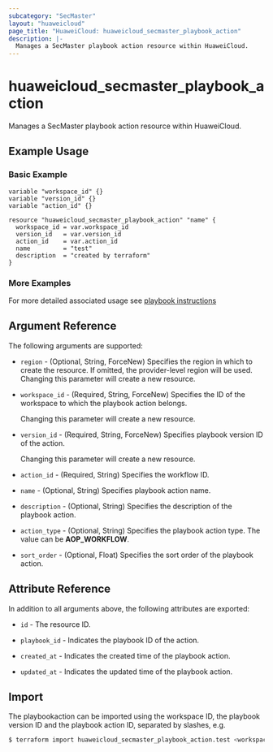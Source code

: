 ```yaml
---
subcategory: "SecMaster"
layout: "huaweicloud"
page_title: "HuaweiCloud: huaweicloud_secmaster_playbook_action"
description: |-
  Manages a SecMaster playbook action resource within HuaweiCloud.
---
```


# huaweicloud_secmaster_playbook_action

Manages a SecMaster playbook action resource within HuaweiCloud.

## Example Usage

### Basic Example

```hcl
variable "workspace_id" {}
variable "version_id" {}
variable "action_id" {}

resource "huaweicloud_secmaster_playbook_action" "name" {
  workspace_id = var.workspace_id
  version_id   = var.version_id
  action_id    = var.action_id
  name         = "test"
  description  = "created by terraform"
}
```

### More Examples

For more detailed associated usage see [playbook instructions](https://github.com/huaweicloud/terraform-provider-huaweicloud/blob/master/examples/secmaster/playbook/secmaster_playbook_usage_instruction.md)

## Argument Reference

The following arguments are supported:

* `region` - (Optional, String, ForceNew) Specifies the region in which to create the resource.
  If omitted, the provider-level region will be used. Changing this parameter will create a new resource.

* `workspace_id` - (Required, String, ForceNew) Specifies the ID of the workspace to which the playbook action belongs.

  Changing this parameter will create a new resource.

* `version_id` - (Required, String, ForceNew) Specifies playbook version ID of the action.

  Changing this parameter will create a new resource.

* `action_id` - (Required, String) Specifies the workflow ID.

* `name` - (Optional, String) Specifies playbook action name.

* `description` - (Optional, String) Specifies the description of the playbook action.

* `action_type` - (Optional, String) Specifies the playbook action type.
  The value can be **AOP_WORKFLOW**.

* `sort_order` - (Optional, Float) Specifies the sort order of the playbook action.

## Attribute Reference

In addition to all arguments above, the following attributes are exported:

* `id` - The resource ID.

* `playbook_id` - Indicates the playbook ID of the action.

* `created_at` - Indicates the created time of the playbook action.

* `updated_at` - Indicates the updated time of the playbook action.

## Import

The playbookaction can be imported using the workspace ID, the playbook version ID and the playbook action ID,
separated by slashes, e.g.

```bash
$ terraform import huaweicloud_secmaster_playbook_action.test <workspace_id>/<playbook_version_id>/<playbook_action_id>
```

